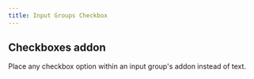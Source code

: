 ```yaml
---
title: Input Groups Checkbox
---
```


<h2 id="input-groups-checkboxes-radios">Checkboxes addon</h2>
  <p>Place any checkbox option within an input group's addon instead of text.</p>